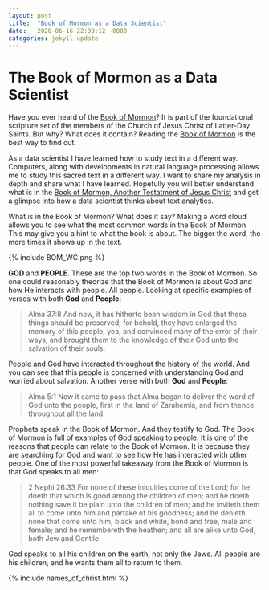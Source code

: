 ```yaml
---
layout: post
title:  "Book of Mormon as a Data Scientist"
date:   2020-06-16 22:30:12 -0800
categories: jekyll update
---
```

# The Book of Mormon as a Data Scientist
Have you ever heard of the [Book of Mormon][bom-info]? It is part of the foundational scripture set of the members of the Church of Jesus Christ of Latter-Day Saints.  But why?  What does it contain? Reading the [Book of Mormon][bom-read] is the best way to find out.  

As a data scientist I have learned how to study text in a different way. Computers, along with developments in natural language processing allows me to study this sacred text in a different way. I want to share my analysis in depth and share what I have learned.  Hopefully you will better understand what is in the [Book of Mormon, Another Testatment of Jesus Christ][bom-info] and get a glimpse into how a data scientist thinks about text analytics.

What is in the Book of Mormon?  What does it say? Making a word cloud allows you to see what the most common words in the Book of Mormon.  This may give you a hint to what the book is about.  The bigger the word, the more times it shows up in the text.

{% include BOM_WC.png %}

**GOD** and **PEOPLE**. These are the top two words in the Book of Mormon.  So one could reasonably theorize that the Book of Mormon is about God and how He interacts with people.  All people.  Looking at specific examples of verses with both **God** and **People**:

> Alma 37:8 And now, it has hitherto been wisdom in God that these things should be preserved; for behold, they have enlarged the memory of this people, yea, and convinced many of the error of their ways, and brought them to the knowledge of their God unto the salvation of their souls.

People and God have interacted throughout the history of the world. And you can see that this people is concerned with understanding God and worried about salvation.  Another verse with both **God** and **People**:

> Alma 5:1 Now it came to pass that Alma began to deliver the word of God unto the people, first in the land of Zarahemla, and from thence throughout all the land.

Prophets speak in the Book of Mormon. And they testify to God.  The Book of Mormon is full of examples of God speaking to people.  It is one of the reasons that people can relate to the Book of Mormon.  It is because they are searching for God and want to see how He has interacted with other people. One of the most powerful takeaway from the Book of Mormon is that God speaks to all men:

> 2 Nephi 26:33 For none of these iniquities come of the Lord; for he doeth that which is good among the children of men; and he doeth nothing save it be plain unto the children of men; and he inviteth them all to come unto him and partake of his goodness; and he denieth none that come unto him, black and white, bond and free, male and female; and he remembereth the heathen; and all are alike unto God, both Jew and Gentile.

God speaks to all his children on the earth, not only the Jews. All people are his children, and he wants them all to return to them.

{% include names_of_christ.html %}

[bom-info]: https://www.comeuntochrist.org/beliefs/book-of-mormon
[bom-read]: https://www.churchofjesuschrist.org/study/scriptures/bofm?lang=eng
